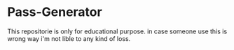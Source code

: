 # Pass-Generator
This repositorie is only for educational purpose. in case someone use this is wrong way i'm not lible to any kind of loss.
